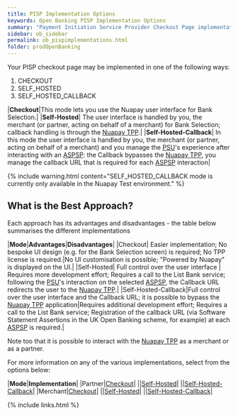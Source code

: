 ```yaml
---
title: PISP Implementation Options
keywords: Open Banking PISP Implementation Options
summary: "Payment Initiation Service Provider Checkout Page implementation Options"
sidebar: ob_sidebar
permalink: ob_pispimplementations.html
folder: prodOpenBanking
---
```


Your PISP checkout page may be implemented in one of the following ways:

1. CHECKOUT
1. SELF_HOSTED
1. SELF_HOSTED_CALLBACK


|**Checkout**|This mode lets you use the Nuapay user interface for Bank Selection.|
|**Self-Hosted**| The user interface is handled by you, the merchant (or partner, acting on behalf of a merchant) for Bank Selection; callback handling is through the <a href="#" data-toggle="tooltip" data-original-title="{{site.data.glossary.nupay_tpp}}">Nuapay TPP</a>.|
|**Self-Hosted-Callback**| In this mode the user interface is handled by you, the merchant (or partner, acting on behalf of a merchant) and you manage the <a href="#" data-toggle="tooltip" data-original-title="{{site.data.glossary.psu}}">PSU</a>'s experience after interacting with an <a href="#" data-toggle="tooltip" data-original-title="{{site.data.glossary.aspsp}}">ASPSP</a>: the Callback bypasses the <a href="#" data-toggle="tooltip" data-original-title="{{site.data.glossary.nupay_tpp}}">Nuapay TPP</a>, you manage the callback URL that is required for each <a href="#" data-toggle="tooltip" data-original-title="{{site.data.glossary.aspsp}}">ASPSP</a> interaction|

{% include warning.html content="SELF_HOSTED_CALLBACK mode is currently only available in the Nuapay Test environment." %}


## What is the Best Approach? 

Each approach has its advantages and disadvantages - the table below summarises the different implementations  

|**Mode**|**Advantages**|**Disadvantages**|
|Checkout| Easier implementation; No bespoke UI design (e.g. for the Bank Selection screen) is required; No TPP license is required.|No UI customisation is possible; "Powered by Nuapay" is displayed on the UI.|
|Self-Hosted| Full control over the user interface | Requires more development effort; Requires a call to the List Bank service; following the <a href="#" data-toggle="tooltip" data-original-title="{{site.data.glossary.psu}}">PSU</a>'s interaction on the selected <a href="#" data-toggle="tooltip" data-original-title="{{site.data.glossary.aspsp}}">ASPSP</a>, the Callback URL redirects the user to the <a href="#" data-toggle="tooltip" data-original-title="{{site.data.glossary.nupay_tpp}}">Nuapay TPP</a>.| 
|Self-Hosted-Callback|Full control over the user interface and the Callback URL; it is possible to bypass the <a href="#" data-toggle="tooltip" data-original-title="{{site.data.glossary.nupay_tpp}}">Nuapay TPP</a> application|Requires additional development effort; Requires a call to the List Bank service; Registration of the callback URL (via Software Statement Assertions in the UK Open Banking scheme, for example) at each <a href="#" data-toggle="tooltip" data-original-title="{{site.data.glossary.aspsp}}">ASPSP</a> is required.|

Note too that it is possible to interact with the <a href="#" data-toggle="tooltip" data-original-title="{{site.data.glossary.nupay_tpp}}">Nuapay TPP</a> as a merchant or as a partner. 

For more information on any of the various implementations, select from the options below:

|**Mode**|**Implementation**|
|Partner|[Checkout](ob_checkoutoverview.html)|
||[Self-Hosted](ob_selfsetupoverview.html)|
||[Self-Hosted-Callback](ob_selfcallbacksetupoverview.html)|
|Merchant|[Checkout](ob_checkoutoverviewmerch.html)|
||[Self-Hosted](ob_selfsetupoverviewmerch.html)|
||[Self-Hosted-Callback](ob_selfcallbackmerch.html)|







{% include links.html %}

